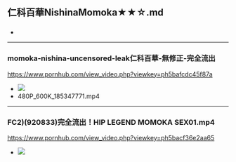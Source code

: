 ## 仁科百華NishinaMomoka★★☆.md
### 

- ![]()
---
### momoka-nishina-uncensored-leak仁科百華-無修正-完全流出
https://www.pornhub.com/view_video.php?viewkey=ph5bafcdc45f87a
- ![](https://ci.phncdn.com/videos/201809/29/185347771/original/(m=ecuKGgaaaa)(mh=maH8VBzhL1cLnDYO)8.jpg)
- 480P_600K_185347771.mp4
---
### FC2)(920833)完全流出！HIP LEGEND MOMOKA SEX01.mp4
https://www.pornhub.com/view_video.php?viewkey=ph5bacf36e2aa65
- ![](https://ci.phncdn.com/videos/201809/27/185034721/original/(m=ecuKGgaaaa)(mh=-8oMHSV3cO1q6ifK)3.jpg)
